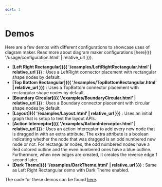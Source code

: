 ```yaml
---
sort: 1
---
```


# Demos

Here are a few demos with different configurations to showcase uses of diagram maker. Read more about diagram maker configurations [here]({{ '/usage/configuration.html' | relative_url }}).

* **[Left Right Rectangular]({{ '/examples/LeftRightRectangular.html' | relative_url }})** : Uses a LeftRight connector placement with rectangular shape nodes by default.
* **[Top Bottom Rectangular]({{ '/examples/TopBottomRectangular.html' | relative_url }})** : Uses a TopBottom connector placement with rectangular shape nodes by default.
* **[Boundary Circular]({{ '/examples/BoundaryCircular.html' | relative_url }})** : Uses a Boundary connector placement with circular shape nodes by default.
* **[Layout]({{ '/examples/Layout.html' | relative_url }})** : Uses an initial graph that is setup to test the layout APIs.
* **[Action Interceptor]({{ '/examples/ActionInterceptor.html' | relative_url }})** : Uses an action interceptor to add every new node that is dragged in with an extra attribute. The extra attribute is a boolean indicating whether the node that was dragged is an odd numbered new node or not. For rectangular nodes, the odd numbered nodes have a Red colored outline and the even numbered ones have a blue outline. Furthermore, when new edges are created, it creates the reverse edge 1 second later.
* **[Dark Theme]({{ '/examples/DarkTheme.html' | relative_url }})** : Same as Left Right Rectangular demo with Dark Theme enabled.

The code for these demos can be found [here](https://github.com/awslabs/diagram-maker/tree/master/integ).
